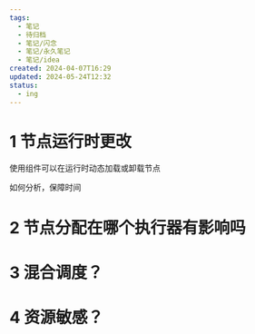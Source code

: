 ```yaml
---
tags:
  - 笔记
  - 待归档
  - 笔记/闪念
  - 笔记/永久笔记
  - 笔记/idea
created: 2024-04-07T16:29
updated: 2024-05-24T12:32
status:
  - ing
---
```

# 1 节点运行时更改
使用组件可以在运行时动态加载或卸载节点

如何分析，保障时间

# 2 节点分配在哪个执行器有影响吗

# 3 混合调度？

# 4 资源敏感？

